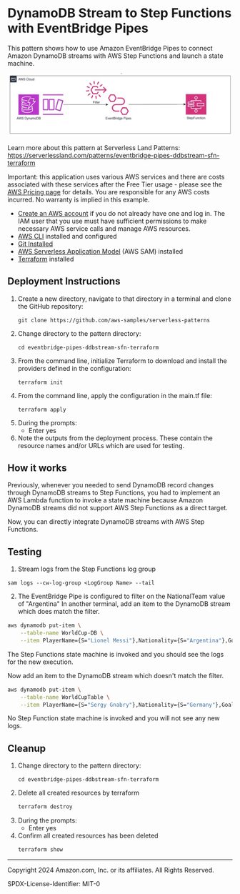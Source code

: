 # DynamoDB Stream to Step Functions with EventBridge Pipes

This pattern shows how to use Amazon EventBridge Pipes to connect Amazon DynamoDB streams with AWS Step Functions and launch a state machine.

![Pipes diagram](./ArchDiagram.png)

Learn more about this pattern at Serverless Land Patterns: https://serverlessland.com/patterns/eventbridge-pipes-ddbstream-sfn-terraform

Important: this application uses various AWS services and there are costs associated with these services after the Free Tier usage - please see the [AWS Pricing page](https://aws.amazon.com/pricing/) for details. You are responsible for any AWS costs incurred. No warranty is implied in this example.

* [Create an AWS account](https://portal.aws.amazon.com/gp/aws/developer/registration/index.html) if you do not already have one and log in. The IAM user that you use must have sufficient permissions to make necessary AWS service calls and manage AWS resources.
* [AWS CLI](https://docs.aws.amazon.com/cli/latest/userguide/install-cliv2.html) installed and configured
* [Git Installed](https://git-scm.com/book/en/v2/Getting-Started-Installing-Git)
* [AWS Serverless Application Model](https://docs.aws.amazon.com/serverless-application-model/latest/developerguide/serverless-sam-cli-install.html) (AWS SAM) installed
* [Terraform](https://learn.hashicorp.com/tutorials/terraform/install-cli?in=terraform/aws-get-started) installed

## Deployment Instructions

1. Create a new directory, navigate to that directory in a terminal and clone the GitHub repository:
    ``` 
    git clone https://github.com/aws-samples/serverless-patterns
    ```
2. Change directory to the pattern directory:
    ```
    cd eventbridge-pipes-ddbstream-sfn-terraform
    ```
3. From the command line, initialize Terraform to download and install the providers defined in the configuration:
    ```
    terraform init
    ```
4. From the command line, apply the configuration in the main.tf file:
    ```
    terraform apply
    ```
5. During the prompts:
    * Enter yes
6. Note the outputs from the deployment process. These contain the resource names and/or URLs which are used for testing.

## How it works

Previously, whenever you needed to send DynamoDB record changes through DynamoDB streams to Step Functions, you had to implement an AWS Lambda function to invoke a state machine because Amazon DynamoDB streams did not support AWS Step Functions as a direct target.

Now, you can directly integrate DynamoDB streams with AWS Step Functions.

## Testing

1. Stream logs from the Step Functions log group

```
sam logs --cw-log-group <LogGroup Name> --tail
```

2. The EventBridge Pipe is configured to filter on the NationalTeam value of "Argentina"
In another terminal, add an item to the DynamoDB stream which does match the filter.

```bash
aws dynamodb put-item \
    --table-name WorldCup-DB \
    --item PlayerName={S="Lionel Messi"},Nationality={S="Argentina"},GoalsScored={S="1"}
```

The Step Functions state machine is invoked and you should see the logs for the new execution.

Now add an item to the DynamoDB stream which doesn't match the filter.
```bash
aws dynamodb put-item \
    --table-name WorldCupTable \
    --item PlayerName={S="Sergy Gnabry"},Nationality={S="Germany"},GoalsScored={S="1"}
```

No Step Function state machine is invoked and you will not see any new logs.

## Cleanup
1. Change directory to the pattern directory:
    ```
    cd eventbridge-pipes-ddbstream-sfn-terraform
    ```
2. Delete all created resources by terraform
    ```bash
    terraform destroy
    ```
3. During the prompts:
    * Enter yes
4. Confirm all created resources has been deleted
    ```bash
    terraform show
    ```

----
Copyright 2024 Amazon.com, Inc. or its affiliates. All Rights Reserved.

SPDX-License-Identifier: MIT-0

